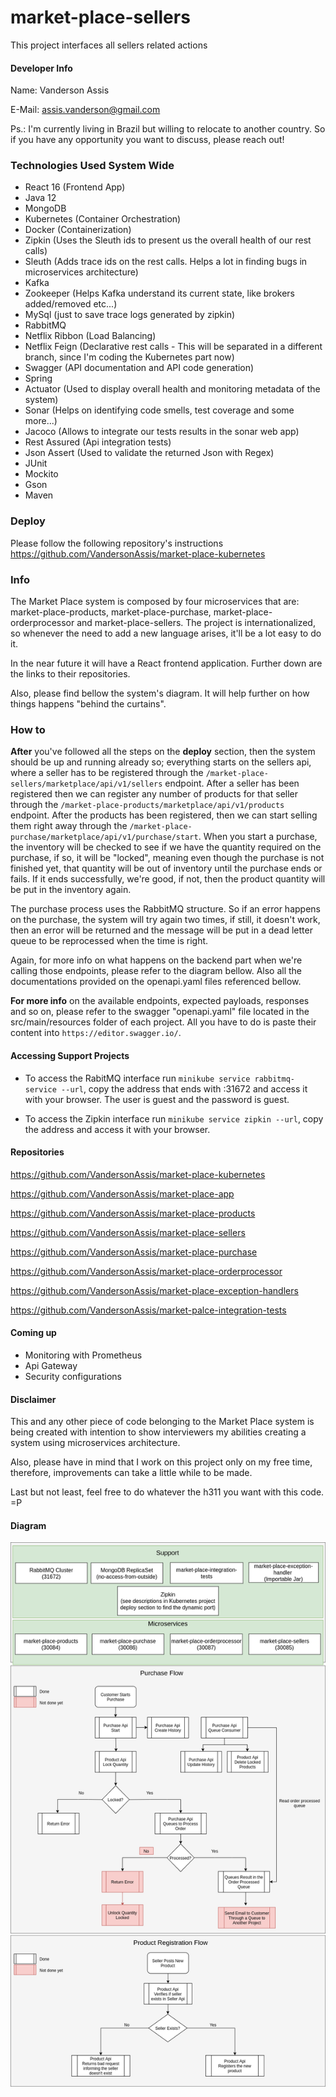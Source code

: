 # market-place-sellers
This project interfaces all sellers related actions

#### Developer Info
Name: Vanderson Assis

E-Mail: assis.vanderson@gmail.com

Ps.: I'm currently living in Brazil but willing to relocate to another country. So if you have any opportunity you want to discuss, please reach out!

### Technologies Used System Wide
- React 16 (Frontend App)
- Java 12
- MongoDB
- Kubernetes (Container Orchestration)
- Docker (Containerization)
- Zipkin (Uses the Sleuth ids to present us the overall health of our rest calls)
- Sleuth (Adds trace ids on the rest calls. Helps a lot in finding bugs in microservices architecture)
- Kafka
- Zookeeper (Helps Kafka understand its current state, like brokers added/removed etc...)
- MySql (just to save trace logs generated by zipkin)
- RabbitMQ
- Netflix Ribbon (Load Balancing)
- Netflix Feign (Declarative rest calls - This will be separated in a different branch, since I'm coding the Kubernetes part now)
- Swagger (API documentation and API code generation)
- Spring
- Actuator (Used to display overall health and monitoring metadata of the system)
- Sonar (Helps on identifying code smells, test coverage and some more...)
- Jacoco (Allows to integrate our tests results in the sonar web app)
- Rest Assured (Api integration tests)
- Json Assert (Used to validate the returned Json with Regex)
- JUnit
- Mockito
- Gson
- Maven

### Deploy
Please follow the following repository's instructions https://github.com/VandersonAssis/market-place-kubernetes

### Info
The Market Place system is composed by four microservices that are:
market-place-products, market-place-purchase, market-place-orderprocessor 
and market-place-sellers. 
The project is internationalized, so whenever the need to add a new language arises, it'll be a lot easy to do it.
 
In the near future it will have a React frontend application. Further down are the links to their repositories.

Also, please find bellow the system's diagram. It will help further on how things 
happens "behind the curtains".

### How to
<b>After</b> you've followed all the steps on the <b>deploy</b> section, then the system should be up and running already so;
everything starts on the sellers api, where a seller has to be registered through the 
`/market-place-sellers/marketplace/api/v1/sellers` endpoint. After a seller has been registered then we can 
register any number of products for that seller through the 
`/market-place-products/marketplace/api/v1/products` endpoint. After the products has been registered, then 
we can start selling them right away through the `/market-place-purchase/marketplace/api/v1/purchase/start`.
When you start a purchase, the inventory will be checked to see if we have the quantity required on the purchase, if so, it will be "locked", 
meaning even though the purchase is not finished yet, that quantity will be out of inventory until the purchase ends or fails. If it ends successfully, 
we're good,  if not, then the product quantity will be put in the inventory again.

The purchase process uses the RabbitMQ structure. So if an error happens on the purchase, the system will try again two times, if still, it doesn't work,
then an error will be returned and the message will be put in a dead letter queue to be reprocessed when the time is right.

Again, for more info on what happens on the backend part when we're calling those endpoints, please refer 
to the diagram bellow. Also all the documentations provided on the openapi.yaml files referenced bellow. 

<b>For more info</b> on the available endpoints, expected payloads, 
responses and so on, please refer to the swagger "openapi.yaml" file
located in the src/main/resources folder of each project. All you have to do is paste their content into 
`https://editor.swagger.io/`.

#### Accessing Support Projects
- To access the RabitMQ interface run `minikube service rabbitmq-service --url`, copy the address that ends with :31672 and access it with your browser.
  The user is guest and the password is guest.
  
- To access the Zipkin interface run `minikube service zipkin --url`, copy the address and access it with your browser.

#### Repositories
https://github.com/VandersonAssis/market-place-kubernetes

https://github.com/VandersonAssis/market-place-app

https://github.com/VandersonAssis/market-place-products

https://github.com/VandersonAssis/market-place-sellers

https://github.com/VandersonAssis/market-place-purchase

https://github.com/VandersonAssis/market-place-orderprocessor

https://github.com/VandersonAssis/market-place-exception-handlers

https://github.com/VandersonAssis/market-palce-integration-tests

#### Coming up
- Monitoring with Prometheus
- Api Gateway
- Security configurations

#### Disclaimer
This and any other piece of code belonging to the Market Place system is 
being created with intention to show interviewers my abilities creating 
a system using microservices architecture.

Also, please have in mind that 
I work on this project only on my free time, therefore, improvements can take a little while to be made.

Last but not least, feel free to do whatever the h311 you want with this code. =P

#### Diagram
![alt text](https://raw.githubusercontent.com/VandersonAssis/market-place-support-files/master/diagrams/system-diagram.png)